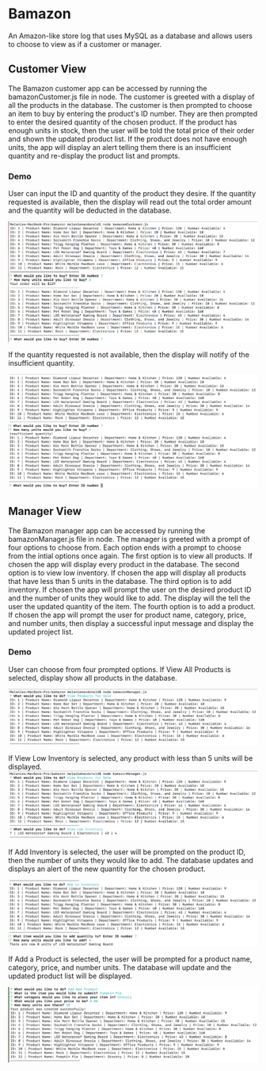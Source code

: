 # Bamazon

An Amazon-like store log that uses MySQL as a database and allows users to choose to view as if a customer or manager.

## Customer View

The Bamazon customer app can be accessed by running the bamazonCustomer.js file in node. The customer is greeted with a display of all the products in the database. The customer is then prompted to choose an item to buy by entering the product's ID number. They are then prompted to enter the desired quantity of the chosen product. If the product has enough units in stock, then the user will be told the total price of their order and shown the updated product list. If the product does not have enough units, the app will display an alert telling them there is an insufficient quantity and re-display the product list and prompts.

### Demo
User can input the ID and quantity of the product they desire. If the quantity requested is available, then the display will read out the total order amount and the quantity will be deducted in the database.

![Choose and Buy](https://github.com/mmacdonald1/bamazon/blob/master/screenshots/ChooseAndBuy_Customer_screenshot.png)

If the quantity requested is not available, then the display will notify of the insufficient quantity.

![Choose and Buy Error](https://github.com/mmacdonald1/bamazon/blob/master/screenshots/ChooseAndBuyError_Customer_screenshot.png)


## Manager View

The Bamazon manager app can be accessed by running the bamazonManager.js file in node. The manager is greeted with a prompt of four options to choose from. Each option ends with a prompt to choose from the intial options once again. The first option is to view all products. If chosen the app will display every product in the database. The second option is to view low inventory. If chosen the app will display all products that have less than 5 units in the database. The third option is to add inventory. If chosen the app will prompt the user on the desired product ID and the number of units they would like to add. The display will the tell the user the updated quantity of the item. The fourth option is to add a product. If chosen the app will prompt the user for product name, category, price, and number units, then display a successful input message and display the updated project list. 

### Demo
User can choose from four prompted options. If View All Products is selected, display show all products in the database.

![View All Products](https://github.com/mmacdonald1/bamazon/blob/master/screenshots/ViewAllProducts_Manager_screenshot.png)

If View Low Inventory is selected, any product with less than 5 units will be displayed.
![View Low Inventory](https://github.com/mmacdonald1/bamazon/blob/master/screenshots/ViewLowInventory_Manager_screenshot.png)

If Add Inventory is selected, the user will be prompted on the product ID, then the number of units they would like to add. The database updates and displays an alert of the new quantity for the chosen product. 

![Add to Inventory](https://github.com/mmacdonald1/bamazon/blob/master/screenshots/AddtoInventory_Manager_screenshot.png)

If Add a Product is selected, the user will be prompted for a product name, category, price, and number units. The database will update and the updated product list will be displayed.

![Add New Product](https://github.com/mmacdonald1/bamazon/blob/master/screenshots/AddNewProduct_Manager_screenshot.png)